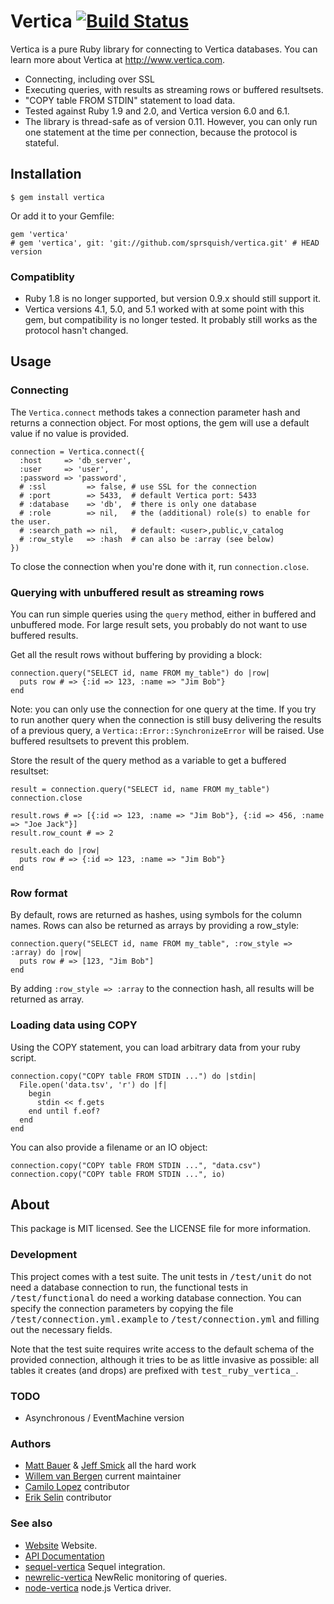 # Vertica [![Build Status](https://travis-ci.org/wvanbergen/vertica.png?branch=travis)](https://travis-ci.org/wvanbergen/vertica)

Vertica is a pure Ruby library for connecting to Vertica databases. You can learn more
about Vertica at http://www.vertica.com.

- Connecting, including over SSL
- Executing queries, with results as streaming rows or buffered resultsets.
- "COPY table FROM STDIN" statement to load data. 
- Tested against Ruby 1.9 and 2.0, and Vertica version 6.0 and 6.1.
- The library is thread-safe as of version 0.11. However, you can only run one 
  statement at the time per connection, because the protocol is stateful.


## Installation

    $ gem install vertica

Or add it to your Gemfile:

    gem 'vertica'
    # gem 'vertica', git: 'git://github.com/sprsquish/vertica.git' # HEAD version

### Compatiblity

- Ruby 1.8 is no longer supported, but version 0.9.x should still support it.
- Vertica versions 4.1, 5.0, and 5.1 worked with at some point with this gem, but
  compatibility is no longer tested. It probably still works as the protocol hasn't 
  changed.


## Usage

### Connecting

The <code>Vertica.connect</code> methods takes a connection parameter hash and returns a 
connection object. For most options, the gem will use a default value if no value is provided.

    connection = Vertica.connect({
      :host     => 'db_server',
      :user     => 'user',
      :password => 'password',
      # :ssl         => false, # use SSL for the connection
      # :port        => 5433,  # default Vertica port: 5433
      # :database    => 'db',  # there is only one database
      # :role        => nil,   # the (additional) role(s) to enable for the user.
      # :search_path => nil,   # default: <user>,public,v_catalog
      # :row_style   => :hash  # can also be :array (see below)
    })
    
To close the connection when you're done with it, run <code>connection.close</code>.

### Querying with unbuffered result as streaming rows

You can run simple queries using the <code>query</code> method, either in buffered and 
unbuffered mode. For large result sets, you probably do not want to use buffered results.

Get all the result rows without buffering by providing a block:

    connection.query("SELECT id, name FROM my_table") do |row|
      puts row # => {:id => 123, :name => "Jim Bob"}
    end

Note: you can only use the connection for one query at the time. If you try to run another 
query when the connection is still busy delivering the results of a previous query, a
`Vertica::Error::SynchronizeError` will be raised. Use buffered resultsets to prevent this
problem.

Store the result of the query method as a variable to get a buffered resultset:

    result = connection.query("SELECT id, name FROM my_table")
    connection.close
    
    result.rows # => [{:id => 123, :name => "Jim Bob"}, {:id => 456, :name => "Joe Jack"}]
    result.row_count # => 2
    
    result.each do |row|
      puts row # => {:id => 123, :name => "Jim Bob"}
    end

### Row format

By default, rows are returned as hashes, using symbols for the column names. Rows can also 
be returned as arrays by providing a row_style:

    connection.query("SELECT id, name FROM my_table", :row_style => :array) do |row|
      puts row # => [123, "Jim Bob"]
    end
    
By adding <code>:row_style => :array</code> to the connection hash, all results will be 
returned as array.

### Loading data using COPY

Using the COPY statement, you can load arbitrary data from your ruby script.

    connection.copy("COPY table FROM STDIN ...") do |stdin|
      File.open('data.tsv', 'r') do |f|
        begin 
          stdin << f.gets
        end until f.eof?
      end
    end

You can also provide a filename or an IO object:

    connection.copy("COPY table FROM STDIN ...", "data.csv")
    connection.copy("COPY table FROM STDIN ...", io)


## About

This package is MIT licensed. See the LICENSE file for more information.

### Development

This project comes with a test suite. The unit tests in <tt>/test/unit</tt> do not need a database
connection to run, the functional tests in <tt>/test/functional</tt> do need a working
database connection. You can specify the connection parameters by copying the file
<tt>/test/connection.yml.example</tt> to <tt>/test/connection.yml</tt> and filling out the 
necessary fields. 

Note that the test suite requires write access to the default schema of the provided connection, 
although it tries to be as little invasive as possible: all tables it creates (and drops) are 
prefixed with <tt>test_ruby_vertica_</tt>.

### TODO

 * Asynchronous / EventMachine version

### Authors

 * [Matt Bauer](https://github.com/mattbauer) & [Jeff Smick](https://github.com/sprsquish) all the hard work
 * [Willem van Bergen](https://github.com/wvanbergen) current maintainer
 * [Camilo Lopez](https://github.com/camilo) contributor
 * [Erik Selin](https://github.com/tyro89) contributor

### See also

* [Website](http://vanbergen.org/vertica/frames) Website.
* [API Documentation](http://www.rubydoc.info/gems/vertica/frames)
* [sequel-vertica](https://github.com/camilo/sequel-vertica) Sequel integration.
* [newrelic-vertica](https://github.com/wvanbergen/newrelic-vertica) NewRelic monitoring of queries.
* [node-vertica](https://github.com/wvanbergen/node-vertica) node.js Vertica driver.
